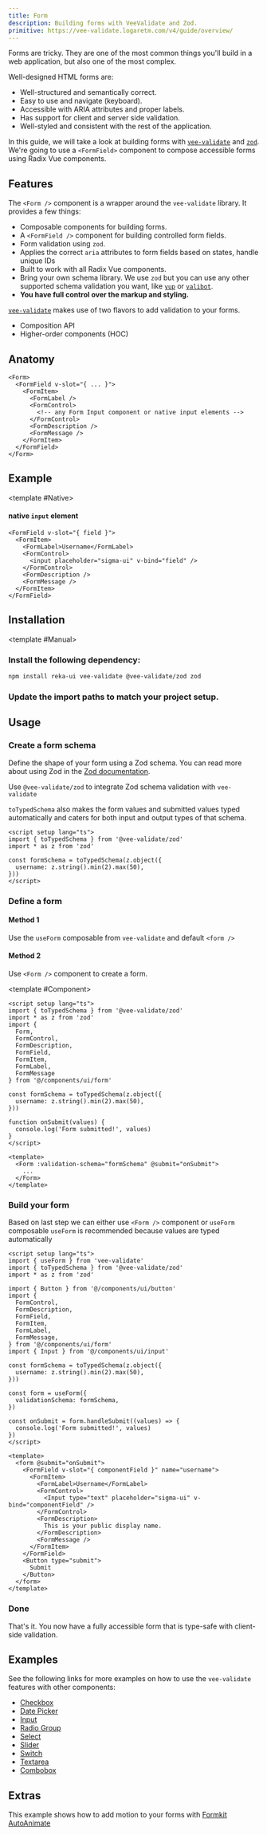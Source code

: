 ```yaml
---
title: Form
description: Building forms with VeeValidate and Zod.
primitive: https://vee-validate.logaretm.com/v4/guide/overview/
---
```


Forms are tricky. They are one of the most common things you'll build in a web application, but also one of the most complex.

Well-designed HTML forms are:

- Well-structured and semantically correct.
- Easy to use and navigate (keyboard).
- Accessible with ARIA attributes and proper labels.
- Has support for client and server side validation.
- Well-styled and consistent with the rest of the application.

In this guide, we will take a look at building forms with [`vee-validate`](https://vee-validate.logaretm.com/v4/) and [`zod`](https://zod.dev). We're going to use a `<FormField>` component to compose accessible forms using Radix Vue components.

## Features

The `<Form />` component is a wrapper around the `vee-validate` library. It provides a few things:

- Composable components for building forms.
- A `<FormField />` component for building controlled form fields.
- Form validation using `zod`.
- Applies the correct `aria` attributes to form fields based on states, handle unique IDs
- Built to work with all Radix Vue components.
- Bring your own schema library. We use `zod` but you can use any other supported schema validation you want, like [`yup`](https://github.com/jquense/yup) or [`valibot`](https://valibot.dev/).
- **You have full control over the markup and styling.**

[`vee-validate`](https://vee-validate.logaretm.com/v4/) makes use of two flavors to add validation to your forms.
- Composition API
- Higher-order components (HOC)

## Anatomy

```vue
<Form>
  <FormField v-slot="{ ... }">
    <FormItem>
      <FormLabel />
      <FormControl>
        <!-- any Form Input component or native input elements -->
      </FormControl>
      <FormDescription />
      <FormMessage />
    </FormItem>
  </FormField>
</Form>
```

## Example

<TabPreview name="Component" :names="['Component', 'Native']">
<template #Component>

#### `Input` Component

```vue
<FormField v-slot="{ componentField }">
  <FormItem>
    <FormLabel>Username</FormLabel>
    <FormControl>
      <Input placeholder="sigma-ui" v-bind="componentField" />
    </FormControl>
    <FormDescription />
    <FormMessage />
  </FormItem>
</FormField>
```

</template>

<template #Native>

#### native `input` element

```vue
<FormField v-slot="{ field }">
  <FormItem>
    <FormLabel>Username</FormLabel>
    <FormControl>
      <input placeholder="sigma-ui" v-bind="field" />
    </FormControl>
    <FormDescription />
    <FormMessage />
  </FormItem>
</FormField>
```

</template>
</TabPreview>

## Installation

<TabPreview name="CLI">
<template #CLI>

```bash
npx sigma-ui add form
```
</template>

<template #Manual>

<Steps>

### Install the following dependency:

```bash
npm install reka-ui vee-validate @vee-validate/zod zod
```

<!-- ### Copy and paste the following code into your project:

`index.ts`

<<< ../../../../packages/lib/src/registry/tailwind/ui/form/index.ts

`FormItem.vue`

<<< ../../../../packages/lib/src/registry/tailwind/ui/form/FormItem.vue

`FormLabel.vue`

<<< ../../../../packages/lib/src/registry/tailwind/ui/form/FormLabel.vue

`FormControl.vue`

<<< ../../../../packages/lib/src/registry/tailwind/ui/form/FormControl.vue

`FormMessage.vue`

<<< ../../../../packages/lib/src/registry/tailwind/ui/form/FormMessage.vue

`FormDescription.vue`

<<< ../../../../packages/lib/src/registry/tailwind/ui/form/FormDescription.vue -->

### Update the import paths to match your project setup.

</Steps>

</template>
</TabPreview>

## Usage

<Steps>

### Create a form schema

Define the shape of your form using a Zod schema. You can read more about using Zod in the [Zod documentation](https://zod.dev).

Use `@vee-validate/zod` to integrate Zod schema validation with `vee-validate`

`toTypedSchema` also makes the form values and submitted values typed automatically and caters for both input and output types of that schema.

```vue:line-numbers {2-3,5-7}
<script setup lang="ts">
import { toTypedSchema } from '@vee-validate/zod'
import * as z from 'zod'

const formSchema = toTypedSchema(z.object({
  username: z.string().min(2).max(50),
}))
</script>
```

### Define a form

#### Method 1

Use the `useForm` composable from `vee-validate` and default `<form />`

#### Method 2

Use `<Form />` component to create a form.

<TabPreview name="Composition" :names="['Composition', 'Component']">
<template #Composition>

```vue:line-numbers {2,19-21}
<script setup lang="ts">
import { useForm } from 'vee-validate'
import { toTypedSchema } from '@vee-validate/zod'
import * as z from 'zod'

import {
  FormControl,
  FormDescription,
  FormField,
  FormItem,
  FormLabel,
  FormMessage
} from '@/components/ui/form'

const formSchema = toTypedSchema(z.object({
  username: z.string().min(2).max(50),
}))

const form = useForm({
  validationSchema: formSchema,
})

const onSubmit = form.handleSubmit((values) => {
  console.log('Form submitted!', values)
})
</script>

<template>
  <form @submit="onSubmit">
    ...
  </form>
</template>
```

</template>

<template #Component>

```vue:line-numbers {5,24-26}
<script setup lang="ts">
import { toTypedSchema } from '@vee-validate/zod'
import * as z from 'zod'
import {
  Form,
  FormControl,
  FormDescription,
  FormField,
  FormItem,
  FormLabel,
  FormMessage
} from '@/components/ui/form'

const formSchema = toTypedSchema(z.object({
  username: z.string().min(2).max(50),
}))

function onSubmit(values) {
  console.log('Form submitted!', values)
}
</script>

<template>
  <Form :validation-schema="formSchema" @submit="onSubmit">
    ...
  </Form>
</template>
```

</template>
</TabPreview>

### Build your form

Based on last step we can either use `<Form />` component or `useForm` composable
`useForm` is recommended because values are typed automatically

```vue:line-numbers {2}
<script setup lang="ts">
import { useForm } from 'vee-validate'
import { toTypedSchema } from '@vee-validate/zod'
import * as z from 'zod'

import { Button } from '@/components/ui/button'
import {
  FormControl,
  FormDescription,
  FormField,
  FormItem,
  FormLabel,
  FormMessage,
} from '@/components/ui/form'
import { Input } from '@/components/ui/input'

const formSchema = toTypedSchema(z.object({
  username: z.string().min(2).max(50),
}))

const form = useForm({
  validationSchema: formSchema,
})

const onSubmit = form.handleSubmit((values) => {
  console.log('Form submitted!', values)
})
</script>

<template>
  <form @submit="onSubmit">
    <FormField v-slot="{ componentField }" name="username">
      <FormItem>
        <FormLabel>Username</FormLabel>
        <FormControl>
          <Input type="text" placeholder="sigma-ui" v-bind="componentField" />
        </FormControl>
        <FormDescription>
          This is your public display name.
        </FormDescription>
        <FormMessage />
      </FormItem>
    </FormField>
    <Button type="submit">
      Submit
    </Button>
  </form>
</template>
```

### Done

That's it. You now have a fully accessible form that is type-safe with client-side validation.

<ComponentPreview
  name="InputForm"
  class="[&_[role=tablist]]:hidden [&>div>div:first-child]:hidden"
/>

</Steps>

## Examples

See the following links for more examples on how to use the `vee-validate` features with other components:

- [Checkbox](./checkbox#form)
- [Date Picker](./date-picker#form)
- [Input](./input#form)
- [Radio Group](./radio-group#form)
- [Select](./select#form)
- [Slider](./slider#form)
- [Switch](./switch#form)
- [Textarea](./textarea#form)
- [Combobox](./combobox#form)

## Extras

This example shows how to add motion to your forms with [Formkit AutoAnimate](https://auto-animate.formkit.com/)

<ComponentPreview name="InputFormAutoAnimate" />
